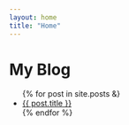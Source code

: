 ```yaml
---
layout: home
title: "Home"
---
```


# My Blog

<ul>
  {% for post in site.posts &}
    <li><a href="{{ post.url }}">{{ post.title }}</a></li>
  {% endfor %}
</ul>

